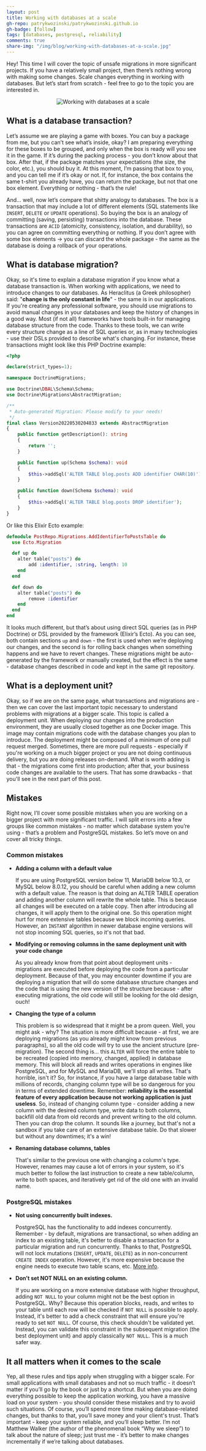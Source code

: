 ```yaml
---
layout: post
title: Working with databases at a scale
gh-repo: patrykwozinski/patrykwozinski.github.io
gh-badge: [follow]
tags: [databases, postgresql, reliability]
comments: true
share-img: "/img/blog/working-with-databases-at-a-scale.jpg"
---
```


Hey! This time I will cover the topic of unsafe migrations in more significant projects. If you have a relatively small project, then there’s nothing wrong with making some changes. Scale changes everything in working with databases. But let’s start from scratch - feel free to go to the topic you are interested in.

<p align="center">
    <img src="/img/blog/working-with-databases-at-a-scale.jpg" alt="Working with databases at a scale"/>
</p>

## What is a database transaction?
Let’s assume we are playing a game with boxes. You can buy a package from me, but you can’t see what’s inside, okay? I am preparing everything for these boxes to be grouped, and only when the box is ready will you see it in the game. If it’s during the packing process - you don’t know about that box. After that, if the package matches your expectations (the size, the color, etc.), you should buy it. At this moment, I’m passing that box to you, and you can tell me if it’s okay or not. If, for instance, the box contains the same t-shirt you already have, you can return the package, but not that one box element. Everything or nothing - that’s the rule!

And… well, now let’s compare that shitty analogy to databases. The box is a transaction that may include a lot of different elements (SQL statements like `INSERT`, `DELETE` or `UPDATE` operations). So buying the box is an analogy of committing (saving, persisting) transactions into the database. These transactions are `ACID` (atomicity, consistency, isolation, and durability), so you can agree on committing everything or nothing. If you don’t agree with some box elements → you can discard the whole package - the same as the database is doing a rollback of your operations.

## What is database migration?
Okay, so it's time to explain a database migration if you know what a database transaction is. When working with applications, we need to introduce changes to our databases. As Heraclitus (a Greek philosopher) said: "**change is the only constant in life**" - the same is in our applications. If you're creating any professional software, you should use migrations to avoid manual changes in your databases and keep the history of changes in a good way. Most (if not all) frameworks have tools built-in for managing database structure from the code. Thanks to these tools, we can write every structure change as a line of SQL queries or, as in many technologies - use their DSLs provided to describe what's changing. For instance, these transactions might look like this PHP Doctrine example:

```php
<?php

declare(strict_types=1);

namespace DoctrineMigrations;

use Doctrine\DBAL\Schema\Schema;
use Doctrine\Migrations\AbstractMigration;

/**
 * Auto-generated Migration: Please modify to your needs!
 */
final class Version20220530204833 extends AbstractMigration
{
    public function getDescription(): string
    {
        return '';
    }

    public function up(Schema $schema): void
    {
        $this->addSql('ALTER TABLE blog.posts ADD identifier CHAR(10)');
    }

    public function down(Schema $schema): void
    {
        $this->addSql('ALTER TABLE blog.posts DROP identifier');
    }
}
```

Or like this Elixir Ecto example:
```elixir
defmodule PostRepo.Migrations.AddIdentifierToPostsTable do
  use Ecto.Migration

  def up do
    alter table("posts") do
        add :identifier, :string, length: 10
    end
  end

  def down do
    alter table("posts") do
        remove :identifier
    end
  end
end
```

It looks much different, but that’s about using direct SQL queries (as in PHP Doctrine) or DSL provided by the framework (Elixir’s Ecto). As you can see, both contain sections `up` and `down` - the first is used when we’re deploying our changes, and the second is for rolling back changes when something happens and we have to revert changes. These migrations might be auto-generated by the framework or manually created, but the effect is the same - database changes described in code and kept in the same git repository.

## What is a deployment unit?
Okay, so if we are on the same page, what transactions and migrations are - then we can cover the last important topic necessary to understand problems with migrations at a bigger scale. This topic is called a deployment unit. When deploying our changes into the production environment, they are usually closed together as one Docker image. This image may contain migrations code with the database changes you plan to introduce. The deployment might be composed of a minimum of one pull request merged. Sometimes, there are more pull requests - especially if you're working on a much bigger project or you are not doing continuous delivery, but you are doing releases on-demand. What is worth adding is that - the migrations come first into production; after that, your business code changes are available to the users. That has some drawbacks - that you'll see in the next part of this post.

## Mistakes
Right now, I’ll cover some possible mistakes when you are working on a bigger project with more significant traffic. I will split errors into a few groups like common mistakes - no matter which database system you’re using - that’s a problem and PostgreSQL mistakes. So let’s move on and cover all tricky things.

### Common mistakes
- **Adding a column with a default value**

    If you are using PostgreSQL version below 11, MariaDB below 10.3, or MySQL below 8.0.12, you should be careful when adding a new column with a default value. The reason is that doing an ALTER TABLE operation and adding another column will rewrite the whole table. This is because all changes will be executed on a table copy. Then after introducing all changes, it will apply them to the original one. So this operation might hurt for more extensive tables because we block incoming queries. However, an `INSTANT` algorithm in newer database engine versions will not stop incoming SQL queries, so it's not that bad.
    
- **Modifying or removing columns in the same deployment unit with your code change**

    As you already know from that point about deployment units - migrations are executed before deploying the code from a particular deployment. Because of that, you may encounter downtime if you are deploying a migration that will do some database structure changes and the code that is using the new version of the structure because - after executing migrations, the old code will still be looking for the old design, ouch!
    
- **Changing the type of a column**

    This problem is so widespread that it might be a prom queen. Well, you might ask - why? The situation is more difficult because - at first, we are deploying migrations (as you already might know from previous paragraphs), so all the old code will try to use the ancient structure (pre-migration). The second thing is... this `ALTER` will force the entire table to be recreated (copied into memory, changed, applied) in database memory. This will block all reads and writes operations in engines like PostgreSQL, and for MySQL and MariaDB, we'll stop all writes. That's horrible, isn't it? So, for instance, if you have a large database table with millions of records, changing column type will be so dangerous for you in terms of extended downtime. Remember: **reliability is the essential feature of every application because not working application is just useless**. So, instead of changing column type - consider adding a new column with the desired column type, write data to both columns, backfill old data from old records and prevent writing to the old column. Then you can drop the column. It sounds like a journey, but that's not a sandbox if you take care of an extensive database table. Do that slower but without any downtimes; it's a win!
    
- **Renaming database columns, tables**

    That's similar to the previous one with changing a column's type. However, renames may cause a lot of errors in your system, so it's much better to follow the last instruction to create a new table/column, write to both spaces, and iteratively get rid of the old one with an invalid name.
    

### PostgreSQL mistakes
- **Not using concurrently built indexes.**

    PostgreSQL has the functionality to add indexes concurrently. Remember - by default, migrations are transactional, so when adding an index to an existing table, it's better to disable a transaction for a particular migration and run concurrently. Thanks to that, PostgreSQL will not lock mutations (`INSERT`, `UPDATE`, `DELETE`) as in non-concurrent `CREATE INDEX` operation. However, it's more expensive because the engine needs to execute two table scans, etc. [More info](https://www.postgresql.org/docs/current/sql-createindex.html#SQL-CREATEINDEX-CONCURRENTLY).
    
- **Don’t set NOT NULL on an existing column.**

    If you are working on a more extensive database with higher throughput, adding `NOT NULL` to your column might not be the best option in PostgreSQL. Why? Because this operation blocks, reads, and writes to your table until each row will be checked if `NOT NULL` is possible to apply. Instead, it's better to add a check constraint that will ensure you're ready to set `NOT NULL`. Of course, this check shouldn't be validated yet. Instead, you can validate this constraint in the subsequent migration (the best deployment unit) and apply classically `NOT NULL`. This is a much safer way.

## It all matters when it comes to the scale
Yep, all these rules and tips apply when struggling with a bigger scale. For small applications with small databases and not so much traffic - it doesn’t matter if you’ll go by the book or just by a shortcut. But when you are doing everything possible to keep the application working, you have a massive load on your system - you should consider these mistakes and try to avoid such situations. Of course, you’ll spend more time making database-related changes, but thanks to that, you’ll save money and your client's trust. That’s important - keep your system reliable, and you’ll sleep better. I’m not Matthew Walker (the author of the phenomenal book “Why we sleep”) to talk about the nature of sleep; just trust me - it’s better to make changes incrementally if we’re talking about databases.
